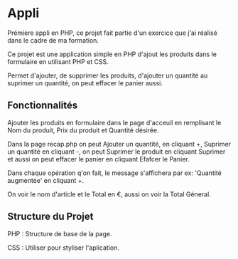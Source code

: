 # Appli

Prémiere appli en PHP, ce projet fait partie d'un exercice que j'ai réalisé dans le cadre de ma formation.

Ce projet est une application simple en PHP d'ajout les produits dans le formulaire en utilisant PHP et CSS. 


Permet d'ajouter, de supprimer les produits,  d'ajouter un quantité au suprimer un quantité, on peut effacer le panier aussi.

## Fonctionnalités
Ajouter les produits en formulaire dans le page d'acceuil en remplisant le Nom du produit, Prix du produit et Quantité désirée.

Dans la page recap.php on peut Ajouter un quantité, en cliquant +, Suprimer un quantité en cliquant -, on peut Suprimer le produit en cliquant Suprimer et aussi on peut effacer le panier en cliquant Efafcer le Panier.

Dans chaque opération q'on fait, le message s'affichera par ex: 'Quantité augmentée' en cliquant +.

On voir le nom d'article et le Total en €, aussi on voir la Total Géneral.

## Structure du Projet
PHP : Structure de base de la page.

CSS : Utiliser pour styliser l'aplication.

